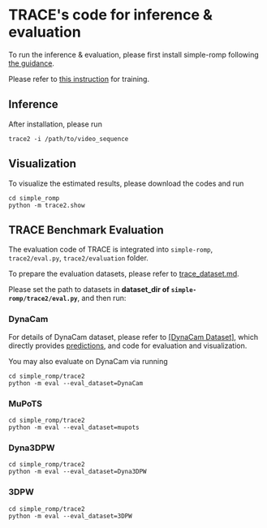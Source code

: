 # TRACE's code for inference & evaluation

To run the inference & evaluation, please first install simple-romp following [the guidance](../README.md).  

Please refer to [this instruction](../../trace/README.md) for training.

## Inference

After installation, please run 
```
trace2 -i /path/to/video_sequence
```

## Visualization 

To visualize the estimated results, please download the codes and run
```
cd simple_romp
python -m trace2.show
```

## TRACE Benchmark Evaluation

The evaluation code of TRACE is integrated into `simple-romp`, `trace2/eval.py`, `trace2/evaluation` folder.

To prepare the evaluation datasets, please refer to [trace_dataset.md](../../docs/trace_dataset.md).  

Please set the path to datasets in **dataset_dir of `simple-romp/trace2/eval.py`**, and then run:

### DynaCam
For details of DynaCam dataset, please refer to [[DynaCam Dataset]](https://github.com/Arthur151/DynaCam), which directly provides [predictions](https://github.com/Arthur151/DynaCam/releases/tag/predictions), and code for evaluation and visualization. 

You may also evaluate on DynaCam via running
```
cd simple_romp/trace2
python -m eval --eval_dataset=DynaCam
```

### MuPoTS
```
cd simple_romp/trace2
python -m eval --eval_dataset=mupots
```

### Dyna3DPW
```
cd simple_romp/trace2
python -m eval --eval_dataset=Dyna3DPW
```

### 3DPW
```
cd simple_romp/trace2
python -m eval --eval_dataset=3DPW
```